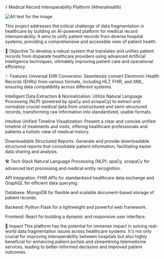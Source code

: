 ⚕️ Medical Record Interoperability Platform (Athenahealth)

![Alt text for the image](C:\Users\boram\Downloads\Gemini_Generated_Image_2sn0km2sn0km2sn0.png)

This project addresses the critical challenge of data fragmentation in healthcare by building an AI-powered platform for medical record interoperability. It aims to unify patient records from diverse hospital systems, providing a comprehensive and accessible view of patient health.

🎯 Objective
To develop a robust system that translates and unifies patient records from disparate healthcare providers using advanced Artificial Intelligence techniques, ultimately improving patient care and operational efficiency.

✨ Features
Universal EHR Conversion: Seamlessly convert Electronic Health Records (EHRs) from various formats, including HL7, FHIR, and XML, ensuring data compatibility across different systems.

Intelligent Data Extraction & Normalization: Utilize Natural Language Processing (NLP) (powered by spaCy and scispaCy) to extract and normalize crucial medical data from unstructured and semi-structured records, transforming raw information into standardized, usable formats.

Intuitive Unified Timeline Visualization: Present a clear and concise unified timeline of treatments and visits, offering healthcare professionals and patients a holistic view of medical history.

Downloadable Structured Reports: Generate and provide downloadable structured reports that consolidate patient information, facilitating easier data sharing and analysis.

🛠️ Tech Stack
Natural Language Processing (NLP): spaCy, scispaCy for advanced text processing and medical entity recognition.

API Integration: FHIR APIs for standardized healthcare data exchange and GraphQL for efficient data querying.

Database: MongoDB for flexible and scalable document-based storage of patient records.

Backend: Python Flask for a lightweight and powerful web framework.

Frontend: React for building a dynamic and responsive user interface.

🌟 Impact
This platform has the potential for immense impact in solving real-world data fragmentation issues across healthcare systems. It's not only crucial for improving interoperability between hospitals but also highly beneficial for enhancing patient portals and streamlining telemedicine services, leading to better-informed decisions and improved patient outcomes.
